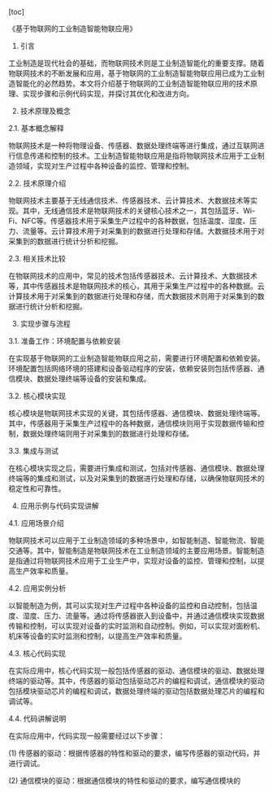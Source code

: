 
[toc]                    
                
                
《基于物联网的工业制造智能物联应用》

1. 引言

工业制造是现代社会的基础，而物联网技术则是工业制造智能化的重要支撑。随着物联网技术的不断发展和应用，基于物联网的工业制造智能物联应用已成为工业制造智能化的必然趋势。本文将介绍基于物联网的工业制造智能物联应用的技术原理、实现步骤和示例代码实现，并探讨其优化和改进方向。

2. 技术原理及概念

2.1. 基本概念解释

物联网技术是一种将物理设备、传感器、数据处理终端等进行集成，通过互联网进行信息传递和控制的技术。工业制造智能物联应用是指将物联网技术应用于工业制造领域，实现对生产过程中各种设备的监控、管理和控制。

2.2. 技术原理介绍

物联网技术主要基于无线通信技术、传感器技术、云计算技术、大数据技术等实现。其中，无线通信技术是物联网技术的关键核心技术之一，其包括蓝牙、Wi-Fi、NFC等。传感器技术用于采集生产过程中的各种数据，包括温度、湿度、压力、流量等。云计算技术用于对采集到的数据进行处理和存储。大数据技术用于对采集到的数据进行统计分析和挖掘。

2.3. 相关技术比较

在物联网技术的应用中，常见的技术包括传感器技术、云计算技术、大数据技术等，其中传感器技术是物联网技术的核心，其用于采集生产过程中的各种数据。云计算技术用于对采集到的数据进行处理和存储，而大数据技术则用于对采集到的数据进行统计分析和挖掘。

3. 实现步骤与流程

3.1. 准备工作：环境配置与依赖安装

在实现基于物联网的工业制造智能物联应用之前，需要进行环境配置和依赖安装。环境配置包括网络环境的搭建和设备驱动程序的安装，依赖安装则包括传感器、通信模块、数据处理终端等设备的安装和集成。

3.2. 核心模块实现

核心模块是物联网技术实现的关键，其包括传感器、通信模块、数据处理终端等。其中，传感器用于采集生产过程中的各种数据，通信模块则用于实现数据传输和控制，数据处理终端则用于对采集到的数据进行处理和存储。

3.3. 集成与测试

在核心模块实现之后，需要进行集成和测试，包括对传感器、通信模块、数据处理终端等的集成和测试，以及对采集到的数据进行处理和存储，以确保物联网技术的稳定性和可靠性。

4. 应用示例与代码实现讲解

4.1. 应用场景介绍

物联网技术可以应用于工业制造领域的多种场景中，如智能制造、智能物流、智能交通等。其中，智能制造是物联网技术在工业制造领域的主要应用场景。智能制造是指通过将物联网技术应用于工业生产中，实现对设备的监控、管理和控制，以提高生产效率和质量。

4.2. 应用实例分析

以智能制造为例，其可以实现对生产过程中各种设备的监控和自动控制，包括温度、湿度、压力、流量等。通过将传感器嵌入到设备中，并通过通信模块实现数据传输和控制，可以实现对设备的实时监测和自动控制。例如，可以实现对面粉机、机床等设备的实时监测和控制，以提高生产效率和质量。

4.3. 核心代码实现

在实际应用中，核心代码实现一般包括传感器的驱动、通信模块的驱动、数据处理终端的驱动等。其中，传感器的驱动包括驱动芯片的编程和调试，通信模块的驱动包括模块驱动芯片的编程和调试，数据处理终端的驱动包括数据处理芯片的编程和调试等。

4.4. 代码讲解说明

在实际应用中，代码实现一般需要经过以下步骤：

(1) 传感器的驱动：根据传感器的特性和驱动的要求，编写传感器的驱动代码，并进行调试。

(2) 通信模块的驱动：根据通信模块的特性和驱动的要求，编写通信模块的

